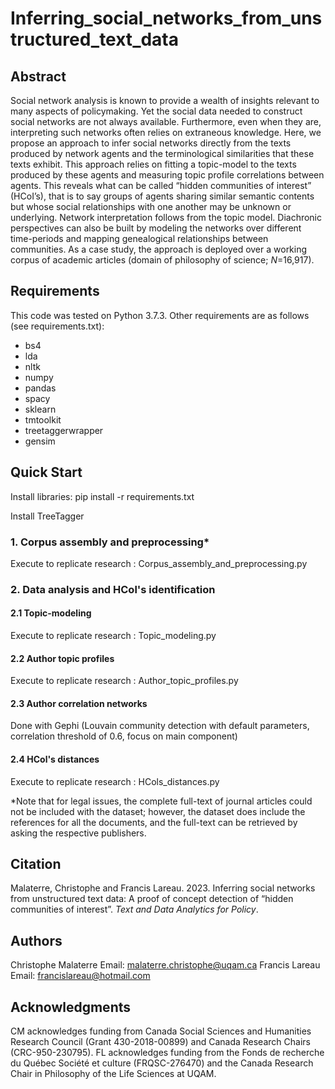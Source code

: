 # Inferring_social_networks_from_unstructured_text_data
## Abstract
Social network analysis is known to provide a wealth of insights relevant to many aspects of policymaking. Yet the social data needed to construct social networks are not always available. Furthermore, even when they are, interpreting such networks often relies on extraneous knowledge. Here, we propose an approach to infer social networks directly from the texts produced by network agents and the terminological similarities that these texts exhibit. This approach relies on fitting a topic-model to the texts produced by these agents and measuring topic profile correlations between agents. This reveals what can be called “hidden communities of interest” (HCoI’s), that is to say groups of agents sharing similar semantic contents but whose social relationships with one another may be unknown or underlying. Network interpretation follows from the topic model. Diachronic perspectives can also be built by modeling the networks over different time-periods and mapping genealogical relationships between communities. As a case study, the approach is deployed over a working corpus of academic articles (domain of philosophy of science; <em>N</em>=16,917).

## Requirements
This code was tested on Python 3.7.3. Other requirements are as follows (see requirements.txt):
- bs4
- lda
- nltk
- numpy
- pandas
- spacy
- sklearn
- tmtoolkit
- treetaggerwrapper
- gensim

## Quick Start
Install libraries: pip install -r requirements.txt

Install TreeTagger
### 1. Corpus assembly and preprocessing*
Execute to replicate research : Corpus_assembly_and_preprocessing.py
### 2. Data analysis and HCol's identification
#### 2.1 Topic-modeling
Execute to replicate research : Topic_modeling.py
#### 2.2 Author topic profiles
Execute to replicate research : Author_topic_profiles.py
#### 2.3 Author correlation networks
Done with Gephi (Louvain community detection with default parameters, correlation threshold of 0.6, focus on main component)
#### 2.4 HCol's distances
Execute to replicate research : HCols_distances.py

*Note that for legal issues, the complete full-text of journal articles could not be included with the dataset; however, the dataset does include the references for all the documents, and the full-text can be retrieved by asking the respective publishers.

## Citation
Malaterre, Christophe and Francis Lareau. 2023. Inferring social networks from unstructured text data: A proof of concept detection of “hidden communities of interest”. <em>Text and Data Analytics for Policy</em>.

## Authors
Christophe Malaterre
Email: malaterre.christophe@uqam.ca
Francis Lareau
Email: francislareau@hotmail.com
## Acknowledgments
CM acknowledges funding from Canada Social Sciences and Humanities Research Council (Grant 430-2018-00899) and Canada Research Chairs (CRC-950-230795). FL acknowledges funding from the Fonds de recherche du Québec Société et culture (FRQSC-276470) and the Canada Research Chair in Philosophy of the Life Sciences at UQAM. 
